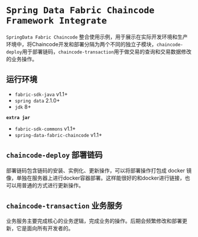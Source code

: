 # `Spring Data Fabric Chaincode Framework Integrate`

`SpringData Fabric Chaincode` 整合使用示例，用于展示在实际开发环境和生产环境中，将Chaincode开发和部署分隔为两个不同的独立子模块，`chaincode-deploy`用于部署链码，`chaincode-transaction`用于做交易的查询和交易数据修改的业务操作。

## 运行环境

- `fabric-sdk-java` v1.1+
- `spring data` 2.1.0+
- `jdk` 8+

**`extra jar`**

- `fabric-sdk-commons` v1.1+
- `spring-data-fabric-chaincode` v1.1+

## `chaincode-deploy` 部署链码

部署链码包含链码的安装、实例化、更新操作，可以将部署操作打包成 docker 镜像，单独在服务器上进行docker容器部署。这样能很好的和docker进行链接，也可以用普通的方式进行更新操作。

## `chaincode-transaction` 业务服务

业务服务主要完成核心的业务逻辑，完成业务的操作。后期会频繁修改和部署更新，它是面向所有开发者的。